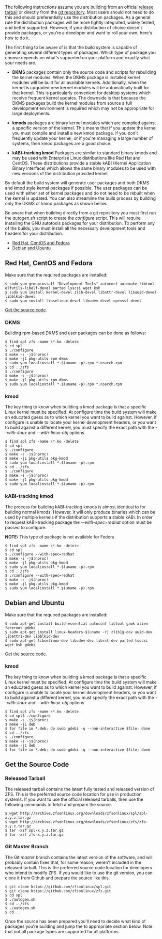 The following instructions assume you are building from an official [release tarball][release] or directly from the [git repository][git]. Most users should not need to do this and should preferentially use the distribution packages. As a general rule the distribution packages will be more tightly integrated, widely tested, and better supported. However, if your distribution of choice doesn't provide packages, or you're a developer and want to roll your own, here's how to do it.

The first thing to be aware of is that the build system is capable of generating several different types of packages. Which type of package you choose depends on what's supported on your platform and exactly what your needs are.

* **DKMS** packages contain only the source code and scripts for rebuilding the kernel modules. When the DKMS package is installed kernel modules will be built for all available kernels. Additionally, when the kernel is upgraded new kernel modules will be automatically built for that kernel. This is particularly convenient for desktop systems which receive frequent kernel updates. The downside is that because the DKMS packages build the kernel modules from source a full development environment is required which may not be appropriate for large deployments.

* **kmods** packages are binary kernel modules which are compiled against a specific version of the kernel. This means that if you update the kernel you must compile and install a new kmod package. If you don't frequently update your kernel, or if you're managing a large number of systems, then kmod packages are a good choice.

* **kABI-tracking kmod** Packages are similar to standard binary kmods and may be used with Enterprise Linux distributions like Red Hat and CentOS.  These distributions provide a stable kABI (Kernel Application Binary Interface) which allows the same binary modules to be used with new versions of the distribution provided kernel.

By default the build system will generate user packages and both DKMS and kmod style kernel packages if possible. The user packages can be used with either set of kernel packages and do not need to be rebuilt when the kernel is updated. You can also streamline the build process by building only the DKMS or kmod packages as shown below.

Be aware that when building directly from a git repository you must first run the *autogen.sh* script to create the *configure* script. This will require installing the GNU autotools packages for your distribution.  To perform any of the builds, you must install all the necessary development tools and headers for your distribution.

* [Red Hat, CentOS and Fedora](#red-hat-centos-and-fedora)
* [Debian and Ubuntu](#debian-and-ubuntu)

## Red Hat, CentOS and Fedora

Make sure that the required packages are installed:

```
$ sudo yum groupinstall "Development Tools" autoconf automake libtool elfutils-libelf-devel parted lsscsi wget ksh
$ sudo yum install kernel-devel zlib-devel libattr-devel libuuid-devel libblkid-devel 
$ sudo yum install libselinux-devel libudev-devel openssl-devel 
```

[Get the source code](#get-the-source-code).

### DKMS

Building rpm-based DKMS and user packages can be done as follows:

```
$ find spl zfs -name \*.ko -delete
$ cd spl
$ ./configure
$ make -s -j$(nproc)
$ make -j1 pkg-utils rpm-dkms
$ sudo yum localinstall *.$(uname -p).rpm *.noarch.rpm
$ cd ../zfs
$ ./configure
$ make -s -j$(nproc)
$ make -j1 pkg-utils rpm-dkms
$ sudo yum localinstall *.$(uname -p).rpm *.noarch.rpm
```

### kmod

The key thing to know when building a kmod package is that a specific Linux kernel must be specified. At configure time the build system will make an educated guess as to which kernel you want to build against. However, if configure is unable to locate your kernel development headers, or you want to build against a different kernel, you must specify the exact path with the *--with-linux* and *--with-linux-obj* options.

```
$ find spl zfs -name \*.ko -delete
$ cd spl
$ ./configure
$ make -s -j$(nproc)
$ make -j1 pkg-utils pkg-kmod
$ sudo yum localinstall *.$(uname -p).rpm
$ cd ../zfs
$ ./configure
$ make -s -j$(nproc)
$ make -j1 pkg-utils pkg-kmod
$ sudo yum localinstall *.$(uname -p).rpm
```

### kABI-tracking kmod

The process for building kABI-tracking kmods is almost identical to for building normal kmods.  However, it will only produce binaries which can be used by multiple kernels if the distribution supports a stable kABI.  In order to request kABI-tracking package the *--with-spec=redhat* option must be passed to configure.

**NOTE:** This type of package is not available for Fedora.

```
$ find spl zfs -name \*.ko -delete
$ cd spl
$ ./configure --with-spec=redhat
$ make -s -j$(nproc)
$ make -j1 pkg-utils pkg-kmod
$ sudo yum localinstall *.$(uname -p).rpm
$ cd ../zfs
$ ./configure --with-spec=redhat
$ make -s -j$(nproc)
$ make -j1 pkg-utils pkg-kmod
$ sudo yum localinstall *.$(uname -p).rpm
```

## Debian and Ubuntu

Make sure that the required packages are installed:

```
$ sudo apt-get install build-essential autoconf libtool gawk alien fakeroot gdebi
$ sudo apt-get install linux-headers-$(uname -r) zlib1g-dev uuid-dev libattr1-dev libblkid-dev
$ sudo apt-get libselinux-dev libudev-dev libssl-dev parted lsscsi wget ksh gdebi
```

[Get the source code](#get-the-source-code).

### kmod

The key thing to know when building a kmod package is that a specific Linux kernel must be specified. At configure time the build system will make an educated guess as to which kernel you want to build against. However, if configure is unable to locate your kernel development headers, or you want to build against a different kernel, you must specify the exact path with the *--with-linux* and *--with-linux-obj* options.

```
$ find spl zfs -name \*.ko -delete
$ cd spl$ ./configure
$ make -s -j$(nproc)
$ make -j1 deb
$ for file in *.deb; do sudo gdebi -q --non-interactive $file; done
$ cd ../zfs
$ ./configure
$ make -s -j$(nproc)
$ make -j1 deb
$ for file in *.deb; do sudo gdebi -q --non-interactive $file; done
```

## Get the Source Code

### Released Tarball

The released tarball contains the latest fully tested and released version of ZFS.  This is the preferred source code location for use in production systems.  If you want to use the official released tarballs, then use the following commands to fetch and prepare the source.

```
$ wget http://archive.zfsonlinux.org/downloads/zfsonlinux/spl/spl-x.y.z.tar.gz
$ wget http://archive.zfsonlinux.org/downloads/zfsonlinux/zfs/zfs-x.y.z.tar.gz
$ tar -xzf spl-x.y.z.tar.gz
$ tar -xzf zfs-x.y.z.tar.gz
```

### Git Master Branch

The Git *master* branch contains the latest version of the software, and will probably contain fixes that, for some reason, weren't included in the released tarball.  This is the preferred source code location for developers who intend to modify ZFS.  If you would like to use the git version, you can clone it from Github and prepare the source like this.

```
$ git clone https://github.com/zfsonlinux/spl.git
$ git clone https://github.com/zfsonlinux/zfs.git
$ cd spl
$ ./autogen.sh
$ cd ../zfs
$ ./autogen.sh
$ cd ..
```

Once the source has been prepared you'll need to decide what kind of packages you're building and jump the to appropriate section below.  Note that not all package types are supported for all platforms.

[release]: https://github.com/zfsonlinux/zfs/releases/latest
[git]: https://github.com/zfsonlinux/zfs
